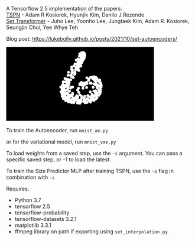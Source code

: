 A Tensorflow 2.5 implementation of the papers:  
[TSPN](https://arxiv.org/abs/2006.16841v2) - Adam R Kosiorek, Hyunjik Kim, Danilo J Rezende  
[Set Transformer](https://arxiv.org/abs/1810.00825) - Juho Lee, Yoonho Lee, Jungtaek Kim, Adam R. Kosiorek, Seungjin Choi, Yee Whye Teh

Blog post:
https://lukebolly.github.io/posts/2021/10/set-autoencoders/

<img src="interpolation.gif" alt="Image not found" width="400"/>

To train the Autoencoder, run `mnist_ae.py`

or for the variational model, run `mnist_vae.py`

To load weights from a saved step, use the `-s` argument. You can pass a specific saved step, or -1 to load the latest.

To train the Size Predictor MLP after training TSPN, use the `-p` flag in combination with `-s`

Requires:
* Python 3.7
* tensorflow 2.5
* tensorflow-probability
* tensorflow-datasets 3.2.1
* matplotlib 3.3.1
* ffmpeg library on path if exporting using `set_interpolation.py`